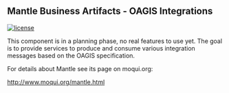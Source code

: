 ## Mantle Business Artifacts - OAGIS Integrations

[![license](http://img.shields.io/badge/license-CC0%201.0%20Universal-blue.svg)](https://github.com/moqui/mantle-oagis/blob/master/LICENSE.md)

This component is in a planning phase, no real features to use yet. The goal is to provide services to produce and 
consume various integration messages based on the OAGIS specification.

For details about Mantle see its page on moqui.org:

<http://www.moqui.org/mantle.html>
